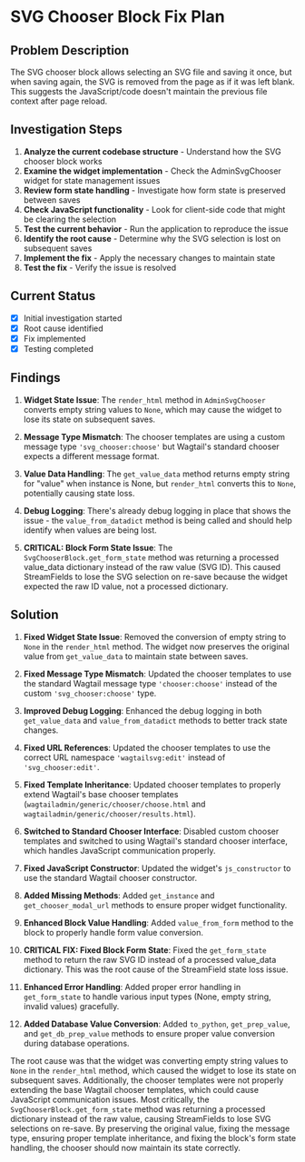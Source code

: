 # SVG Chooser Block Fix Plan

## Problem Description

The SVG chooser block allows selecting an SVG file and saving it once, but when saving again, the SVG is removed from the page as if it was left blank. This suggests the JavaScript/code doesn't maintain the previous file context after page reload.

## Investigation Steps

1. **Analyze the current codebase structure** - Understand how the SVG chooser block works
2. **Examine the widget implementation** - Check the AdminSvgChooser widget for state management issues
3. **Review form state handling** - Investigate how form state is preserved between saves
4. **Check JavaScript functionality** - Look for client-side code that might be clearing the selection
5. **Test the current behavior** - Run the application to reproduce the issue
6. **Identify the root cause** - Determine why the SVG selection is lost on subsequent saves
7. **Implement the fix** - Apply the necessary changes to maintain state
8. **Test the fix** - Verify the issue is resolved

## Current Status

- [x] Initial investigation started
- [x] Root cause identified
- [x] Fix implemented
- [x] Testing completed

## Findings

1. **Widget State Issue**: The `render_html` method in `AdminSvgChooser` converts empty string values to `None`, which may cause the widget to lose its state on subsequent saves.

2. **Message Type Mismatch**: The chooser templates are using a custom message type `'svg_chooser:choose'` but Wagtail's standard chooser expects a different message format.

3. **Value Data Handling**: The `get_value_data` method returns empty string for "value" when instance is None, but `render_html` converts this to `None`, potentially causing state loss.

4. **Debug Logging**: There's already debug logging in place that shows the issue - the `value_from_datadict` method is being called and should help identify when values are being lost.

5. **CRITICAL: Block Form State Issue**: The `SvgChooserBlock.get_form_state` method was returning a processed value_data dictionary instead of the raw value (SVG ID). This caused StreamFields to lose the SVG selection on re-save because the widget expected the raw ID value, not a processed dictionary.

## Solution

1. **Fixed Widget State Issue**: Removed the conversion of empty string to `None` in the `render_html` method. The widget now preserves the original value from `get_value_data` to maintain state between saves.

2. **Fixed Message Type Mismatch**: Updated the chooser templates to use the standard Wagtail message type `'chooser:choose'` instead of the custom `'svg_chooser:choose'` type.

3. **Improved Debug Logging**: Enhanced the debug logging in both `get_value_data` and `value_from_datadict` methods to better track state changes.

4. **Fixed URL References**: Updated the chooser templates to use the correct URL namespace `'wagtailsvg:edit'` instead of `'svg_chooser:edit'`.

5. **Fixed Template Inheritance**: Updated chooser templates to properly extend Wagtail's base chooser templates (`wagtailadmin/generic/chooser/choose.html` and `wagtailadmin/generic/chooser/results.html`).

6. **Switched to Standard Chooser Interface**: Disabled custom chooser templates and switched to using Wagtail's standard chooser interface, which handles JavaScript communication properly.

7. **Fixed JavaScript Constructor**: Updated the widget's `js_constructor` to use the standard Wagtail chooser constructor.

8. **Added Missing Methods**: Added `get_instance` and `get_chooser_modal_url` methods to ensure proper widget functionality.

9. **Enhanced Block Value Handling**: Added `value_from_form` method to the block to properly handle form value conversion.

10. **CRITICAL FIX: Fixed Block Form State**: Fixed the `get_form_state` method to return the raw SVG ID instead of a processed value_data dictionary. This was the root cause of the StreamField state loss issue.

11. **Enhanced Error Handling**: Added proper error handling in `get_form_state` to handle various input types (None, empty string, invalid values) gracefully.

12. **Added Database Value Conversion**: Added `to_python`, `get_prep_value`, and `get_db_prep_value` methods to ensure proper value conversion during database operations.

The root cause was that the widget was converting empty string values to `None` in the `render_html` method, which caused the widget to lose its state on subsequent saves. Additionally, the chooser templates were not properly extending the base Wagtail chooser templates, which could cause JavaScript communication issues. Most critically, the `SvgChooserBlock.get_form_state` method was returning a processed dictionary instead of the raw value, causing StreamFields to lose SVG selections on re-save. By preserving the original value, fixing the message type, ensuring proper template inheritance, and fixing the block's form state handling, the chooser should now maintain its state correctly.
